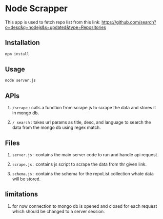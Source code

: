 # Node Scrapper

This app is used to fetch repo list from this link: https://github.com/search?o=desc&q=nodejs&s=updated&type=Repositories

## Installation

```bash
npm install
```

## Usage

```bash
node server.js
```

## APIs

1) `/scrape` : calls a function from scrape.js to scrape the data and stores it in mongo db.

2) `/ search` : takes url params as title, desc, and language to search the data from the mongo db using regex match.

## Files

1) `server.js` : contains the main server code to run and handle api request.

2) `scrape.js` : contains js script to scrape the data from thr given link.

3) `schema.js` : contains the schema for the repoList collection whate data will be stored.

## limitations

1) for now connection to mongo db is opened and closed for each request which should be changed to a server session.

